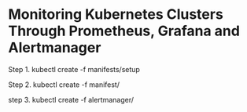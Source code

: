 # Monitoring Kubernetes Clusters Through Prometheus, Grafana and Alertmanager


Step 1. kubectl create -f manifests/setup

Step 2. kubectl create -f manifest/

step 3. kubectl create -f alertmanager/
